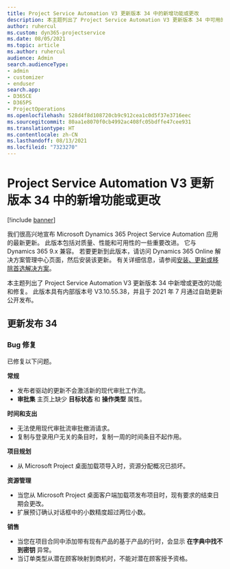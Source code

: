 ```yaml
---
title: Project Service Automation V3 更新版本 34 中的新增功能或更改
description: 本主题列出了 Project Service Automation V3 更新版本 34 中可用的功能和修复。
author: ruhercul
ms.custom: dyn365-projectservice
ms.date: 08/05/2021
ms.topic: article
ms.author: ruhercul
audience: Admin
search.audienceType:
- admin
- customizer
- enduser
search.app:
- D365CE
- D365PS
- ProjectOperations
ms.openlocfilehash: 528d4f8d108720cb9c912cea1c0d5f37e3716eec
ms.sourcegitcommit: 80aa1e8070f0cb4992ac408fc05bdffe47cee931
ms.translationtype: HT
ms.contentlocale: zh-CN
ms.lasthandoff: 08/13/2021
ms.locfileid: "7323270"
---
```

# <a name="whats-new-or-changed-in-project-service-automation-update-release-34-v3"></a>Project Service Automation V3 更新版本 34 中的新增功能或更改

[!include [banner](../includes/psa-now-project-operations.md)]

我们很高兴地宣布 Microsoft Dynamics 365 Project Service Automation 应用的最新更新。 此版本包括对质量、性能和可用性的一些重要改进。 它与 Dynamics 365 9.x 兼容。 若要更新到此版本，请访问 Dynamics 365 Online 解决方案管理中心页面，然后安装该更新。 有关详细信息，请参阅[安装、更新或移除首选解决方案](/power-platform/admin/install-remove-preferred-solution)。

本主题列出了 Project Service Automation V3 更新版本 34 中新增或更改的功能和修复。 此版本具有内部版本号 V3.10.55.38，并且于 2021 年 7 月通过自助更新公开发布。

## <a name="update-release-34"></a>更新发布 34

### <a name="bug-fixes"></a>Bug 修复
已修复以下问题。

**常规**

- 发布者驱动的更新不会激活新的现代审批工作流。
- **审批集** 主页上缺少 **目标状态** 和 **操作类型** 属性。

**时间和支出**

- 无法使用现代审批流审批撤消请求。
- 复制与登录用户无关的条目时，复制一周的时间条目不起作用。

**项目规划**

- 从 Microsoft Project 桌面加载项导入时，资源分配概况已损坏。

**资源管理**

- 当您从 Microsoft Project 桌面客户端加载项发布项目时，现有要求的结束日期会更改。
- 扩展预订确认对话框中的小数精度超过两位小数。

**销售**

- 当您在项目合同中添加带有现有产品的基于产品的行时，会显示 **在字典中找不到密钥** 异常。
- 当订单类型从潜在顾客映射到商机时，不能对潜在顾客授予资格。
